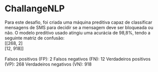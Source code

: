 # ChallangeNLP

Para este desafio, foi criada uma máquina preditiva capaz de classificar mensagens de SMS para decidir se a mensagem deve ser bloqueada ou não.
O modelo preditivo usado atingiu uma acurácia de 98,8%, tendo a seguinte matriz de confusão:
<br>[[268,   2] <br>
[12,  918]]
<br><br>
Falsos positivos (FP): 2
Falsos negativos (FN): 12
Verdadeiros positivos (VP): 268
Verdadeiros negativos (VN): 918
